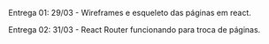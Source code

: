 Entrega 01: 29/03 - Wireframes e esqueleto das páginas em react.

Entrega 02: 31/03 - React Router funcionando para troca de páginas.